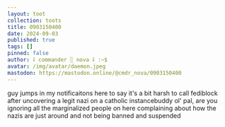 ```yaml
---
layout: toot
collection: toots
title: 0903150400
date: 2024-09-03
published: true
tags: []
pinned: false
author: ⸸ commander ░ nova ⸸ :~$
avatar: /img/avatar/daemon.jpeg
mastodon: https://mastodon.online/@cmdr_nova/0903150400
---
```


guy jumps in my notificaitons here to say it's a bit harsh to call fediblock after uncovering a legit nazi on a catholic instancebuddy ol' pal, are you ignoring all the marginalized people on here complaining about how the nazis are just around and not being banned and suspended
